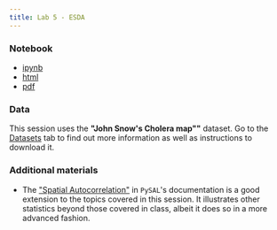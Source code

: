 ```yaml
---
title: Lab 5 - ESDA
---
```


### Notebook

- [ipynb](../content/labs/lab_05.ipynb)
- [html](../content/labs/lab_05.html)
- [pdf](../content/labs/lab_05.pdf)

### Data

This session uses the **"John Snow's Cholera map""** dataset. Go to the
[Datasets](../datasets.html) tab to find out more information as well as instructions to
download it.

### Additional materials

* The ["Spatial Autocorrelation"](http://pysal.readthedocs.org/en/latest/users/tutorials/autocorrelation.html) in `PySAL`'s documentation is a good extension to the topics covered in this session. It illustrates other statistics beyond those covered in class, albeit it does so in a more advanced fashion. 

